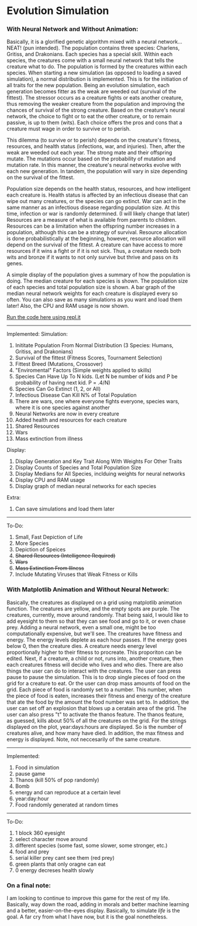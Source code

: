 # Evolution Simulation 
### With Neural Network and Without Animation:
Basically, it is a glorified genetic algorithm mixed with a neural network... NEAT! (pun intended). The population contains three species: Charlens, Gritiss, and Drakonians. Each species has a special skill. Within each species, the creatures come with a small neural network that tells the creature what to do. The population is formed by the creatures within each species. When starting a new simulation (as opposed to loading a saved simulation), a normal distribution is implemented. This is for the initiation of all traits for the new population. Being an evolution simulation, each generation becomes fitter as the weak are weeded out (survival of the fittest). The stressor occurs as a creature fights or eats another creature, thus removing the weaker creature from the population and improving the chances of survival of the strong creature. Based on the creature's neural network, the choice to fight or to eat the other creature, or to remain passive, is up to them (wits). Each choice offers the pros and cons that a creature must wage in order to survive or to perish. 

This dilemma (to survive or to perish) depends on the creature's fitness, resources, and health status (infections, war, and injuries). Then, after the weak are weeded out each year. The strong mate and their offspring mutate. The mutations occur based on the probability of mutation and mutation rate. In this manner, the creature's neural networks evolve with each new generation. In tandem, the population will vary in size depending on the survival of the fittest.

Population size depends on the health status, resources, and how intelligent each creature is. Health status is affected by an infectious disease that can wipe out many creatures, or the species can go extinct. War can act in the same manner as an infectious disease regarding population size. At this time, infection or war is randomly determined. (I will likely change that later) Resources are a measure of what is available from parents to children. Resources can be a limitation when the offspring number increases in a population, although this can be a strategy of survival. Resource allocation is done probabilistically at the beginning, however, resource allocation will depend on the survival of the fittest. A creature can have access to more resources if it wins a fight or if it is not sick. Thus, a creature needs both wits and bronze if it wants to not only survive but thrive and pass on its genes.

A simple display of the population gives a summary of how the population is doing. The median creature for each species is shown. The population size of each species and total population size is shown. A bar graph of the median neural network weights for each creature is displayed every so often. You can also save as many simulations as you want and load them later! Also, the CPU and RAM usage is now shown.


[Run the code here using repl.it](https://repl.it/@n113/My-Simple-Simjulation-v2)


***
Implemented:
Simulation:
  1. Inititate Population From Normal Distribution (3 Species: Humans, Gritiss, and Drakonians)
  2. Survival of the fittest (Fitness Scores, Tournament Selection)
  3. Fittest Breed (Mutations, Crossover)
  4. "Enviromental" Factors (Simple weights applied to skills)
  5. Species Can Have Up To N kids. (Let N be number of kids and P be probability of having next kid. P = .4/N)
  6. Species Can Go Extinct (1, 2, or All)
  7. Infectious Disease Can Kill N% of Total Population
  8. There are wars, one where everyone fights everyone, species wars, where it is one species against another
  9. Neural Networks are now in every creature 
  10. Added health and resources for each creature
  11. Shared Resources
  12. Wars
  13. Mass extinction from illness

Display:
  1. Display Generation and Key Trait Along With Weights For Other Traits
  2. Display Counts of Species and Total Population Size
  3. Display Medians for All Species, inclduing weights for neural networks
  4. Display CPU and RAM usage
  5. Display graph of median neural networks for each species

Extra:
  1. Can save simulations and load them later


***
To-Do:
1. Small, Fast Depiction of Life
2. More Species
3. Depiction of Speices
4. ~~Shared Resources (Intelligence Required)~~
5. ~~Wars~~
6. ~~Mass Extinction From Illness~~
7. Include Mutating Viruses that Weak Fitness or Kills

### With Matplotlib Animation and Without Neural Network:
Basically, the creatures as displayed on a grid using matplotlib animation function. The creatures are yellow, and the empty spots are purple. The creatures, currently, move around randomly. That being said, I would like to add eyesight to them so that they can see food and go to it, or even chase prey. Adding a neural network, even a small one, might be too computationally expensive, but we'll see. The creatures have fitness and energy. The energy levels deplete as each hour passes. If the energy goes below 0, then the creature dies. A creature needs energy level proportionally higher to their fitness to procreate. This proporiton can be edited. Next, if a creature, a child or not, runs into, another creature, then each creatures fitness will decide who lives and who dies. 
There are also things the user can do to interact with the creatures. The user can press pause to pause the simulation. This is to drop single pieces of food on the grid for a creature to eat. Or the user can drop mass amounts of food on the grid. Each piece of food is randomly set to a number. This number, when the piece of food is eaten, increases their fitness and energy of the creature that ate the food by the amount the food number was set to. In addition, the user can set off an explosion that blows up a ceratain area of the grid. The user can also press "t" to activate the thanos feature. The thanos feature, as guessed, kills about 50% of all the creatures on the grid.
For the strings displayed on the plot, year:days:hours are displayed. So is the number of creatures alive, and how many have died. In addition, the max fitness and energy is displayed. Note, not neccesarily of the same creature.

*** 
Implemented:
  1. Food in simulation
  2. pause game
  3. Thanos (kill 50% of pop randomly)
  4. Bomb
  5. energy and can reproduce at a certain level
  6. year:day:hour
  7. Food randomly generated at random times

***
To-Do:
  1. 1 block 360 eyesight
  2. select character move around
  3. different species (some fast, some slower, some stronger, etc.)
  4. food and prey
  5. serial killer prey cant see them (red prey)
  6. green plants that only oragne can eat
  7. 0 energy decreses health slowly

### On a final note:
 I am looking to continue to improve this game for the rest of my life. Basically, way down the road, adding in morals and better         machine learning and a better, easier-on-the-eyes display. Basically,  to simulate *life* is the goal. A far cry from what I have now,   but it is the goal nonetheless. 
